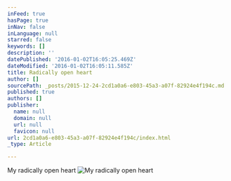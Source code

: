 ```yaml
---
inFeed: true
hasPage: true
inNav: false
inLanguage: null
starred: false
keywords: []
description: ''
datePublished: '2016-01-02T16:05:25.469Z'
dateModified: '2016-01-02T16:05:11.585Z'
title: Radically open heart
author: []
sourcePath: _posts/2015-12-24-2cd1a0a6-e803-45a3-a07f-82924e4f194c.md
published: true
authors: []
publisher:
  name: null
  domain: null
  url: null
  favicon: null
url: 2cd1a0a6-e803-45a3-a07f-82924e4f194c/index.html
_type: Article

---
```

My radically open heart
![My radically open heart](https://the-grid-user-content.s3-us-west-2.amazonaws.com/9d54eab7-7401-4b9f-9a6f-89d0bfbdec63.jpg)